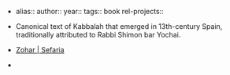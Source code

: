 - alias::
  author::
  year::
  tags:: book
  rel-projects::


- Canonical text of Kabbalah that emerged in 13th-century Spain, traditionally attributed to Rabbi Shimon bar Yochai.
- [Zohar | Sefaria](https://www.sefaria.org/Zohar?tab=contents)
-
